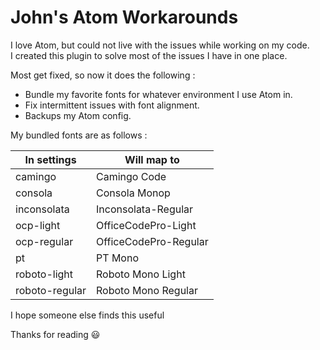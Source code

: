 # John's Atom Workarounds

I love Atom, but could not live with the issues while working on my code.  
I created this plugin to solve most of the issues I have in one place.

Most get fixed, so now it does the following :

+ Bundle my favorite fonts for whatever environment I use Atom in.
+ Fix intermittent issues with font alignment.
+ Backups my Atom config.

My bundled fonts are as follows :

| In settings | Will map to |
| --- | --- |
|camingo|Camingo Code|
|consola|Consola Monop|
|inconsolata|Inconsolata-Regular|
|ocp-light|OfficeCodePro-Light|
|ocp-regular|OfficeCodePro-Regular|
|pt|PT Mono|
|roboto-light|Roboto Mono Light|
|roboto-regular|Roboto Mono Regular|

I hope someone else finds this useful

Thanks for reading :smiley:
